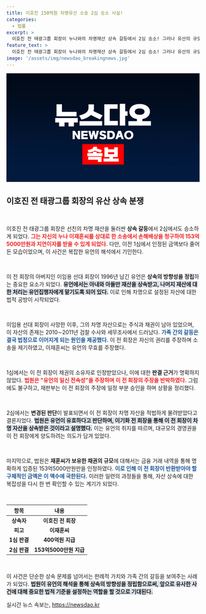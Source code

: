 ```yaml
---
title: 이호진 150억원 차명유산 소송 2심 승소 사실!
categories:
  - 법률
excerpt: >
  이호진 전 태광그룹 회장이 누나와의 차명재산 상속 갈등에서 2심 승소! 그러나 유산의 규모는 줄어든 153억5000만원으로 제한됐다. 과연 남매의 상속 분쟁은 끝이 날까?
feature_text: >
  이호진 전 태광그룹 회장이 누나와의 차명재산 상속 갈등에서 2심 승소! 그러나 유산의 규모는 줄어든 153억5000만원으로 제한됐다. 과연 남매의 상속 분쟁은 끝이 날까?
image: '/assets/img/newsdao_breakingnews.jpg'
---
```


<p><img src="/assets/img/newsdao_breakingnews.jpg" alt="koreaapp 속보" /></p>

<h2 data-ke-size="size26">이호진 전 태광그룹 회장의 유산 상속 분쟁</h2>

<p data-ke-size="size16">&nbsp;</p>

<p>이호진 전 태광그룹 회장은 선친의 차명 재산을 둘러싼 <b>상속 갈등</b>에서 2심에서도 승소하게 되었다. <b><span style="color: #ee2323;">그는 자신의 누나 이재훈씨를 상대로 한 소송에서 손해배상을 청구하여 153억5000만원과 지연이자를 받을 수 있게 되었다.</span></b> 다만, 이전 1심에서 인정된 금액보다 줄어든 모습이었으며, 이 사건은 복잡한 유언의 해석에서 기인한다. </p>

<p data-ke-size="size16">&nbsp;</p>

<p>이 전 회장의 아버지인 이임용 선대 회장이 1996년 남긴 유언은 <b>상속의 방향성을 정립</b>하는 중요한 요소가 되었다. <b><span style="background-color: #21538527;">유언에서는 아내와 아들만 재산을 상속받고, 나머지 재산에 대한 처리는 유언집행자에게 맡기도록 되어 있다.</span></b> 이로 인해 차명으로 설정된 자산에 대한 법적 공방이 시작되었다.</p>

<p data-ke-size="size16">&nbsp;</p>

<p>이임용 선대 회장이 사망한 이후, 그의 차명 자산으로는 주식과 채권이 남아 있었으며, 이 자산의 존재는 2010∼2011년 검찰 수사와 세무조사에서 드러났다. <b><span style="color: #1a5490;">가족 간의 갈등은 결국 법정으로 이어지게 되는 원인을 제공했다.</span></b> 이 전 회장은 자신의 권리를 주장하며 소송을 제기하였고, 이재훈씨는 유언의 무효를 주장했다. </p>

<p data-ke-size="size16">&nbsp;</p>

<p>1심에서는 이 전 회장이 채권의 소유자로 인정받았으나, 이에 대한 <b>판결 근거</b>가 명확하지 않았다. <b><span style="color: #ee2323;">법원은 "유언의 일신 전속성"을 주장하며 이 전 회장의 주장을 반박하였다.</span></b> 그럼에도 불구하고, 재판부는 이 전 회장의 주장에 일정 부분 승인을 하며 상황을 정리했다. </p>

<p data-ke-size="size16">&nbsp;</p>

<p>2심에서는 <b>변경된 판단</b>이 발표되면서 이 전 회장이 차명 자산을 적법하게 물려받았다고 결론지었다. <b><span style="background-color: #21538527;">법원은 유언이 유효하다고 판단하며, 이기화 전 회장을 통해 이 전 회장이 차명 자산을 상속받은 것이라고 설명했다.</span></b> 이는 유언의 취지를 따르며, 대규모의 경영권을 이 전 회장에게 양도하려는 의도가 담겨 있었다.</p>

<p data-ke-size="size16">&nbsp;</p>

<p>마지막으로, 법원은 <b>재훈씨가 보유한 채권의 규모</b>에 대해서는 금융 거래 내역을 통해 명확하게 입증된 153억5000만원만을 인정하였다. <b><span style="color: #1a5490;">이로 인해 이 전 회장이 반환받아야 할 구체적인 금액은 이 액수에 국한된다.</span></b> 이러한 일련의 과정들을 통해, 자산 상속에 대한 복잡성을 다시 한 번 확인할 수 있는 계기가 되었다. </p>

<p data-ke-size="size16">&nbsp;</p>

<!-- 중략 및 기타 내용 추가적인 고려가 필요할 경우 이곳에 작성할 수 있습니다. -->

<table>
    <thead>
        <tr>
            <th style="text-align: center;">항목</th>
            <th style="text-align: center;">내용</th>
        </tr>
    </thead>
    <tbody>
        <tr>
            <td style="text-align: center; height: 17px;"><b>상속자</b></td>
            <td style="text-align: center; height: 17px;"><b>이호진 전 회장</b></td>
        </tr>
        <tr>
            <td style="text-align: center; height: 17px;"><b>피고</b></td>
            <td style="text-align: center; height: 17px;"><b>이재훈씨</b></td>
        </tr>
        <tr>
            <td style="text-align: center; height: 17px;"><b>1심 판결</b></td>
            <td style="text-align: center; height: 17px;"><b>400억원 지급</b></td>
        </tr>
        <tr>
            <td style="text-align: center; height: 17px;"><b>2심 판결</b></td>
            <td style="text-align: center; height: 17px;"><b>153억5000만원 지급</b></td>
        </tr>
    </tbody>
</table>

<p data-ke-size="size16">&nbsp;</p> 

<p>이 사건은 단순한 상속 문제를 넘어서는 판례적 가치와 가족 간의 갈등을 보여주는 사례가 되었다. <b><span style="background-color: #21538527;">법원이 유언의 해석을 통해 상속의 방향성을 정립함으로써, 앞으로 유사한 사건에 대해 중요한 법적 기준을 설정하는 역할을 할 것으로 기대된다.</span></b></p>
실시간 뉴스 속보는, <a href="https://newsdao.kr" rel="dofollow">https://newsdao.kr</a>


